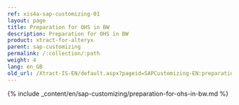 ```yaml
---
ref: xis4a-sap-customizing-01
layout: page
title: Preparation for OHS in BW
description: Preparation for OHS in BW
product: xtract-for-alteryx
parent: sap-customizing
permalink: /:collection/:path
weight: 4
lang: en_GB
old_url: /Xtract-IS-EN/default.aspx?pageid=SAPCustomizing-EN:preparation-for-ohs-in-bw
---
```


{% include _content/en/sap-customizing/preparation-for-ohs-in-bw.md  %}
